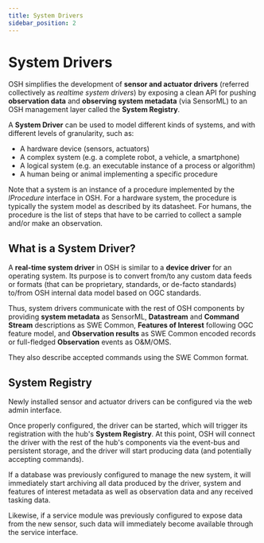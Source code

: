 ```yaml
---
title: System Drivers
sidebar_position: 2
---
```

# System Drivers

OSH simplifies the development of **sensor and actuator drivers** (referred collectively as *realtime system drivers*) 
by exposing a clean API for pushing **observation data** and **observing system metadata** (via SensorML) to an OSH management layer called the **System Registry**.

A **System Driver** can be used to model different kinds of systems, and with different levels of granularity, such as:

- A hardware device (sensors, actuators)
- A complex system (e.g. a complete robot, a vehicle, a smartphone)
- A logical system (e.g. an executable instance of a process or algorithm)
- A human being or animal implementing a specific procedure

Note that a system is an instance of a procedure implemented by the *IProcedure* interface in OSH. 
For a hardware system, the procedure is typically the system model as described by its datasheet. 
For humans, the procedure is the list of steps that have to be carried to collect a sample and/or make an observation.

## What is a System Driver?
A **real-time system driver** in OSH is similar to a **device driver** for an operating system. 
Its purpose is to convert from/to any custom data feeds or formats (that can be proprietary, standards, or de-facto standards) to/from OSH internal data model based on OGC standards.

Thus, system drivers communicate with the rest of OSH components by providing **system metadata** as 
SensorML, **Datastream** and **Command Stream** descriptions as SWE Common, **Features of Interest** following OGC feature model, 
and **Observation results** as SWE Common encoded records or full-fledged **Observation** events as O&M/OMS.

They also describe accepted commands using the SWE Common format.
## System Registry
Newly installed sensor and actuator drivers can be configured via the web admin interface.

Once properly configured, the driver can be started, which will trigger its registration with the hub's **System Registry**. 
At this point, OSH will connect the driver with the rest of the hub's components via the event-bus and persistent storage, and the driver will start producing data (and potentially accepting commands).

If a database was previously configured to manage the new system, it will immediately start archiving all data produced by the driver, 
system and features of interest metadata as well as observation data and any received tasking data.

Likewise, if a service module was previously configured to expose data from the new sensor, such data will immediately become available through the service interface.